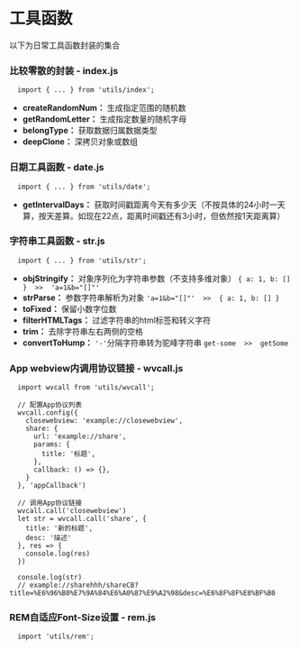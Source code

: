 # 工具函数
以下为日常工具函数封装的集合

### 比较零散的封装 - index.js
```
  import { ... } from 'utils/index';
```
- **createRandomNum：** 生成指定范围的随机数
- **getRandomLetter：** 生成指定数量的随机字母
- **belongType：** 获取数据归属数据类型
- **deepClone：** 深拷贝对象或数组

### 日期工具函数 - date.js
```
  import { ... } from 'utils/date';
```
- **getIntervalDays：** 获取时间戳距离今天有多少天（不按具体的24小时一天算，按天差算。如现在22点，距离时间戳还有3小时，但依然按1天距离算）

### 字符串工具函数 - str.js
```
  import { ... } from 'utils/str';
```
- **objStringify：** 对象序列化为字符串参数（不支持多维对象） `{ a: 1, b: [] }  >>  'a=1&b="[]"'`
- **strParse：** 参数字符串解析为对象  `'a=1&b="[]"'  >>  { a: 1, b: [] }`
- **toFixed：** 保留小数字位数
- **filterHTMLTags：** 过滤字符串的html标签和转义字符
- **trim：** 去除字符串左右两侧的空格
- **convertToHump：** `'-'`分隔字符串转为驼峰字符串   `get-some  >>  getSome`

### App webview内调用协议链接 - wvcall.js
```
  import wvcall from 'utils/wvcall';

  // 配置App协议列表
  wvcall.config({
    closewebview: 'example://closewebview',
    share: {
      url: 'example://share',
      params: {
        title: '标题',
      },
      callback: () => {},
    }
  }, 'appCallback')

  // 调用App协议链接
  wvcall.call('closewebview')
  let str = wvcall.call('share', {
    title: '新的标题',
    desc: '描述'
  }, res => {
    console.log(res)
  })

  console.log(str)
  // example://sharehhh/shareCB?title=%E6%96%B0%E7%9A%84%E6%A0%87%E9%A2%98&desc=%E6%8F%8F%E8%BF%B0
```

### REM自适应Font-Size设置 - rem.js
```
  import 'utils/rem';
```